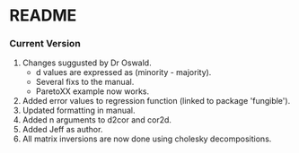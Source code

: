 # README #


### Current Version
1. Changes suggusted by Dr Oswald.
   * d values are expressed as (minority - majority).
   * Several fixs to the manual.
   * ParetoXX example now works.
2. Added error values to regression function (linked to package 'fungible').
3. Updated formatting in manual.
4. Added n arguments to d2cor and cor2d.
5. Added Jeff as author.
6. All matrix inversions are now done using cholesky decompositions.
